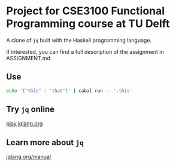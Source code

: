# Project for CSE3100 Functional Programming course at TU Delft

A clone of `jq` built with the Haskell programming language.

If interested, you can find a full description of the assignment in ASSIGNMENT.md.

## Use

```bash
echo '{"this" : "that"}' | cabal run -- '.this'
```

## Try `jq` online

[play.jqlang.org](https://play.jqlang.org/)

## Learn more about `jq`

[jqlang.org/manual](https://jqlang.org/manual/)

